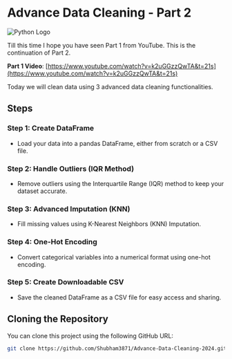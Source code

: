 # Advance Data Cleaning - Part 2

![Python Logo](https://www.python.org/static/community_logos/python-logo.png)

Till this time I hope you have seen Part 1 from YouTube. This is the continuation of Part 2.

**Part 1 Video**: [https://www.youtube.com/watch?v=k2uGGzzQwTA&t=21s](https://www.youtube.com/watch?v=k2uGGzzQwTA&t=21s)

Today we will clean data using 3 advanced data cleaning functionalities.

## Steps

### Step 1: Create DataFrame
- Load your data into a pandas DataFrame, either from scratch or a CSV file.

### Step 2: Handle Outliers (IQR Method)
- Remove outliers using the Interquartile Range (IQR) method to keep your dataset accurate.

### Step 3: Advanced Imputation (KNN)
- Fill missing values using K-Nearest Neighbors (KNN) Imputation.

### Step 4: One-Hot Encoding
- Convert categorical variables into a numerical format using one-hot encoding.

### Step 5: Create Downloadable CSV
- Save the cleaned DataFrame as a CSV file for easy access and sharing.

## Cloning the Repository

You can clone this project using the following GitHub URL:

```bash
git clone https://github.com/Shubham3871/Advance-Data-Cleaning-2024.git
